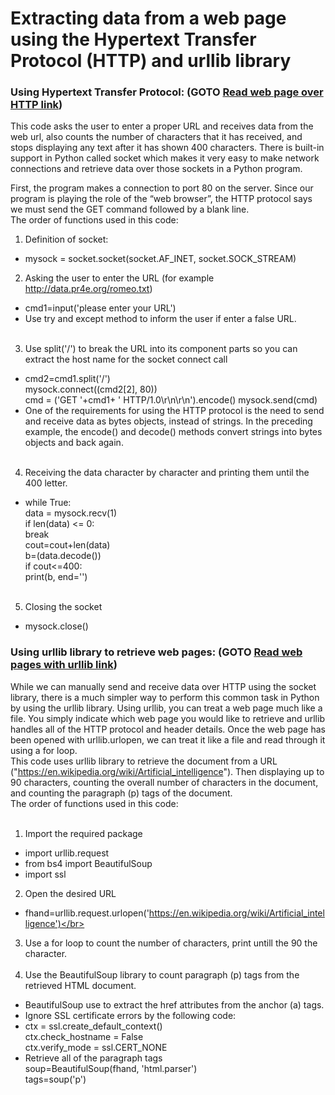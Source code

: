 # Extracting data from a web page using the Hypertext Transfer Protocol (HTTP) and urllib library

### Using Hypertext Transfer Protocol: (GOTO [Read web page over HTTP link](https://github.com/Afsaneh-Karami/Python/blob/main/Network%20Programming/Read%20web%20page%20over%20HTTP)) </br>
This code asks the user to enter a proper URL and receives data from the web url, also counts the number of characters that it has received, and stops displaying any text after it has shown 400 characters. There is built-in support in Python called socket which makes it very easy to make network connections and retrieve data over those sockets in a Python program. 
<!---you can see a socket connection below:
![Capture](https://user-images.githubusercontent.com/78735911/142168312-f65de815-798a-4b68-92cf-99625d2ba78a.PNG)</br> --->

First, the program makes a connection to port 80 on the server. Since our program is playing the role of the “web browser”, the HTTP protocol says we must send the GET command followed by a blank line.</br>
The order of functions used in this code:
1. Definition of socket:
* mysock = socket.socket(socket.AF_INET, socket.SOCK_STREAM)</br>
2. Asking the user to enter the URL (for example http://data.pr4e.org/romeo.txt) 
* cmd1=input('please enter your URL') </br>
* Use try and except method to inform the user if enter a false URL.</br></br>
3. Use split('/') to break the URL into its component parts so you can extract the host name for the socket connect call
* cmd2=cmd1.split('/')</br>
 mysock.connect((cmd2[2], 80))</br>
 cmd = ('GET '+cmd1+ ' HTTP/1.0\r\n\r\n').encode()
 mysock.send(cmd)
 * One of the requirements for using the HTTP protocol is the need to send and receive data as bytes objects, instead of strings. In the preceding example, the encode() and decode() methods convert strings into bytes objects and back again.</br></br>
 4. Receiving the data character by character and printing them until the 400 letter.
* while True:</br>
        data = mysock.recv(1)</br>
        if len(data) <= 0:</br>
            break</br>
        cout=cout+len(data)</br>
        b=(data.decode())</br>
        if cout<=400:</br>
          print(b, end='') </br></br>
5. Closing the socket
* mysock.close()</br>
### Using urllib library to retrieve web pages: (GOTO [Read web pages with urllib link](https://github.com/Afsaneh-Karami/Python/blob/main/Network%20Programming/Read%20web%20pages%20with%20urllib)) </br>
While we can manually send and receive data over HTTP using the socket library, there is a much simpler way to perform this common task in Python by using the urllib library.
Using urllib, you can treat a web page much like a file. You simply indicate which web page you would like to retrieve and urllib handles all of the HTTP protocol and header details. Once the web page has been opened with urllib.urlopen, we can treat it like a file and read through it using a for loop. </br>
This code uses urllib library to retrieve the document from a URL ("https://en.wikipedia.org/wiki/Artificial_intelligence"). Then displaying up to 90 characters, counting the overall number of characters in the document, and counting the paragraph (p) tags of the document.</br>
The order of functions used in this code:</br></br>
1. Import the required package
* import urllib.request </br>
* from bs4 import BeautifulSoup
* import ssl </br>
2. Open the desired URL
* fhand=urllib.request.urlopen('https://en.wikipedia.org/wiki/Artificial_intelligence')</br>
3. Use a for loop to count the number of characters, print untill the 90 the character.</br></br>
4. Use the BeautifulSoup library to count paragraph (p) tags from the retrieved HTML document.
*  BeautifulSoup use to extract the href attributes from the anchor (a) tags.
*  Ignore SSL certificate errors by the following code:
*  ctx = ssl.create_default_context()  </br>
ctx.check_hostname = False  </br>
ctx.verify_mode = ssl.CERT_NONE  </br>
* Retrieve all of the paragraph tags</br>
  soup=BeautifulSoup(fhand, 'html.parser')</br>
  tags=soup('p')</br>








